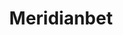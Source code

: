 ---
title: "Meridianbet"
url: /lima/meridianbet-jiron-los-herrerillos-mz-s-lt-7-aa-hh-rodrigo-franco/
shop: corredor de apuestas
---